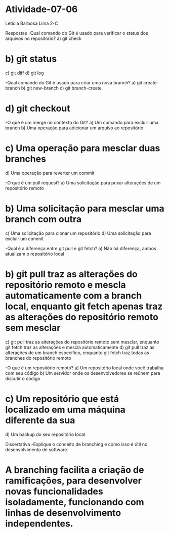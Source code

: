 # Atividade-07-06
Letícia Barbosa Lima 2-C

Respostas
-Qual comando do Git é usado para verificar o status dos arquivos no repositório?
a) git check
# b) git status
c) git diff
d) git log

-Qual comando do Git é usado para criar uma nova branch?
a) git create-branch
b) git new-branch
c) git branch-create
# d) git checkout

-O que é um merge no contexto do Git?
a) Um comando para excluir uma branch
b) Uma operação para adicionar um arquivo ao repositório
# c) Uma operação para mesclar duas branches
d) Uma operação para reverter um commit

-O que é um pull request?
a) Uma solicitação para puxar alterações de um repositório remoto
# b) Uma solicitação para mesclar uma branch com outra
c) Uma solicitação para clonar um repositório
d) Uma solicitação para excluir um commit

-Qual é a diferença entre git pull e git fetch?
a) Não há diferença, ambos atualizam o repositório local
# b) git pull traz as alterações do repositório remoto e mescla automaticamente com a branch local, enquanto git fetch apenas traz as alterações do repositório remoto sem mesclar
c) git pull traz as alterações do repositório remoto sem mesclar, enquanto git fetch traz as alterações e mescla automaticamente
d) git pull traz as alterações de um branch específico, enquanto git fetch traz todas as branches do repositório remoto

-O que é um repositório remoto?
a) Um repositório local onde você trabalha com seu código
b) Um servidor onde os desenvolvedores se reúnem para discutir o código
# c) Um repositório que está localizado em uma máquina diferente da sua
d) Um backup do seu repositório local

Dissertativa
-Explique o conceito de branching e como isso é útil no desenvolvimento de software.
# A branching facilita a criação de ramificações, para desenvolver novas funcionalidades isoladamente, funcionando com linhas de desenvolvimento independentes.

